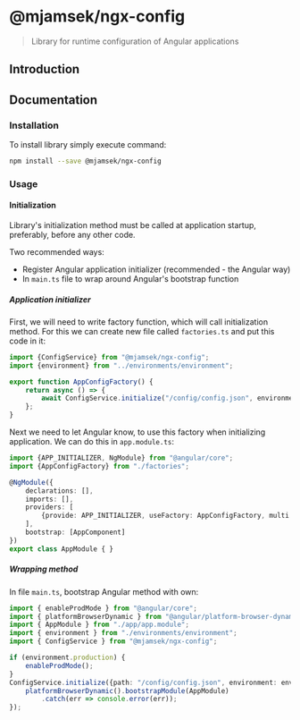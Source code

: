 # @mjamsek/ngx-config
> Library for runtime configuration of Angular applications

## Introduction

## Documentation

### Installation

To install library simply execute command:

```bash
npm install --save @mjamsek/ngx-config
```

### Usage

#### Initialization

Library's initialization method must be called at application startup, preferably, before any other code.

Two recommended ways:

* Register Angular application initializer (recommended - the Angular way)
* In `main.ts` file to wrap around Angular's bootstrap function

##### Application initializer

First, we will need to write factory function, which will call initialization method. For this we can create new file called `factories.ts` and put this code in it:

```typescript
import {ConfigService} from "@mjamsek/ngx-config";
import {environment} from "../environments/environment";

export function AppConfigFactory() {
    return async () => {
        await ConfigService.initialize("/config/config.json", environment);
    };
}
```

Next we need to let Angular know, to use this factory when initializing application. We can do this in `app.module.ts`:

```typescript
import {APP_INITIALIZER, NgModule} from "@angular/core";
import {AppConfigFactory} from "./factories";

@NgModule({
    declarations: [],
    imports: [],
    providers: [
        {provide: APP_INITIALIZER, useFactory: AppConfigFactory, multi: true}
    ],
    bootstrap: [AppComponent]
})
export class AppModule { }
```

##### Wrapping method

In file `main.ts`, bootstrap Angular method with own:

```typescript
import { enableProdMode } from "@angular/core";
import { platformBrowserDynamic } from "@angular/platform-browser-dynamic";
import { AppModule } from "./app/app.module";
import { environment } from "./environments/environment";
import { ConfigService } from "@mjamsek/ngx-config";

if (environment.production) {
    enableProdMode();
}
ConfigService.initialize({path: "/config/config.json", environment: environment}).then(() => {
    platformBrowserDynamic().bootstrapModule(AppModule)
        .catch(err => console.error(err));
});
```
